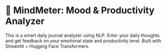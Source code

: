 
# 🧠 MindMeter: Mood & Productivity Analyzer

This is a smart daily journal analyzer using NLP. Enter your daily thoughts and get feedback on your emotional state and productivity level.
Built with Streamlit + Hugging Face Transformers.
